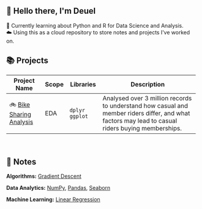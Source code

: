 ## 🐼 Hello there, I'm Deuel

📝 Currently learning about Python and R for Data Science and Analysis.  
☁️ Using this as a cloud repository to store notes and projects I've worked on.

## 📚 Projects
| Project Name | Scope | Libraries | Description |
|---|---|---|---|
| 🚲 [Bike Sharing Analysis](https://htmlpreview.github.io/?https://github.com/Deuellau/Projects/blob/main/Google%20Capstone%20(Bike)/Google-Capstone-Bike.html) | EDA | `dplyr` `ggplot` | Analysed over 3 million records to understand how casual and member riders differ, and what factors may lead to casual riders buying memberships.|

<br>

## 📝 Notes
**Algorithms:**
[Gradient Descent](https://github.com/Deuellau/Python/blob/main/Machine%20Learning/1%20-%20Linear%20Regression.ipynb)

**Data Analytics:**
[NumPy](https://github.com/Deuellau/Python/blob/main/Data%20Analytics/2%20-%20NumPy.ipynb), 
[Pandas](https://github.com/Deuellau/Python/blob/main/Data%20Analytics/3%20-%20Pandas.ipynb), 
[Seaborn](https://github.com/Deuellau/Python/blob/main/Data%20Analytics/4%20-%20Seaborn.ipynb)

**Machine Learning:**
[Linear Regression](https://github.com/Deuellau/Python/blob/main/Machine%20Learning/1%20-%20Linear%20Regression.ipynb)
